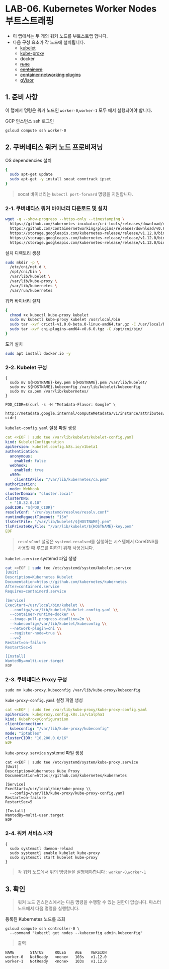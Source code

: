 # LAB-06. Kubernetes Worker Nodes 부트스트래핑

- 이 랩에서는 두 개의 워커 노드를 부트스트랩 합니다.
- 다음 구성 요소가 각 노드에 설치됩니다.
  - [kubelet](https://kubernetes.io/docs/admin/kubelet)
  - [kube-proxy](https://kubernetes.io/docs/concepts/cluster-administration/proxies)
  - docker
  - ~~[runc](https://github.com/opencontainers/runc)~~
  - ~~[containerd](https://github.com/containerd/containerd)~~
  - ~~[container networking plugins](https://github.com/containernetworking/cni)~~
  - [gVisor](https://github.com/google/gvisor)


## 1. 준비 사항

이 랩에서 명령은 워커 노드인 `worker-0`,`worker-1` 모두 에서 실행되어야 합니다.

GCP 인스턴스 ssh 로그인
```
gcloud compute ssh worker-0
```

## 2. 쿠버네티스 워커 노드 프로비저닝

OS dependencies 설치

```sh
{
  sudo apt-get update
  sudo apt-get -y install socat conntrack ipset
}
```

> socat 바이너리는 `kubectl port-forward` 명령을 지원합니다.


### 2-1. 쿠버네티스 워커 바이너리 다운로드 및 설치

```sh
wget -q --show-progress --https-only --timestamping \
  https://github.com/kubernetes-incubator/cri-tools/releases/download/v1.0.0-beta.0/crictl-v1.0.0-beta.0-linux-amd64.tar.gz \
  https://github.com/containernetworking/plugins/releases/download/v0.6.0/cni-plugins-amd64-v0.6.0.tgz \
  https://storage.googleapis.com/kubernetes-release/release/v1.12.0/bin/linux/amd64/kubectl \
  https://storage.googleapis.com/kubernetes-release/release/v1.12.0/bin/linux/amd64/kube-proxy \
  https://storage.googleapis.com/kubernetes-release/release/v1.12.0/bin/linux/amd64/kubelet
```


설치 디렉토리 생성

```sh
sudo mkdir -p \
  /etc/cni/net.d \
  /opt/cni/bin \
  /var/lib/kubelet \
  /var/lib/kube-proxy \
  /var/lib/kubernetes \
  /var/run/kubernetes
```

워커 바이너리 설치

```sh
{
  chmod +x kubectl kube-proxy kubelet
  sudo mv kubectl kube-proxy kubelet /usr/local/bin
  sudo tar -xvf crictl-v1.0.0-beta.0-linux-amd64.tar.gz -C /usr/local/bin/
  sudo tar -xvf cni-plugins-amd64-v0.6.0.tgz -C /opt/cni/bin/
}
```

도커 설치
```sh
sudo apt install docker.io -y
```

### 2-2. Kubelet 구성

```
{
  sudo mv ${HOSTNAME}-key.pem ${HOSTNAME}.pem /var/lib/kubelet/
  sudo mv ${HOSTNAME}.kubeconfig /var/lib/kubelet/kubeconfig
  sudo mv ca.pem /var/lib/kubernetes/
}
```

```
POD_CIDR=$(curl -s -H "Metadata-Flavor: Google" \
  http://metadata.google.internal/computeMetadata/v1/instance/attributes/pod-cidr)
```

`kubelet-config.yaml` 설정 파일 생성

```yaml
cat <<EOF | sudo tee /var/lib/kubelet/kubelet-config.yaml
kind: KubeletConfiguration
apiVersion: kubelet.config.k8s.io/v1beta1
authentication:
  anonymous:
    enabled: false
  webhook:
    enabled: true
  x509:
    clientCAFile: "/var/lib/kubernetes/ca.pem"
authorization:
  mode: Webhook
clusterDomain: "cluster.local"
clusterDNS:
  - "10.32.0.10"
podCIDR: "${POD_CIDR}"
resolvConf: "/run/systemd/resolve/resolv.conf"
runtimeRequestTimeout: "15m"
tlsCertFile: "/var/lib/kubelet/${HOSTNAME}.pem"
tlsPrivateKeyFile: "/var/lib/kubelet/${HOSTNAME}-key.pem"
EOF
```

> `resolvConf` 설정은 `systemd-resolved`를 실행하는 시스템에서 CoreDNS를 사용할 때 루프를 피하기 위해 사용됩니다.

`kubelet.service` systemd 파일 생성

```sh
cat <<EOF | sudo tee /etc/systemd/system/kubelet.service
[Unit]
Description=Kubernetes Kubelet
Documentation=https://github.com/kubernetes/kubernetes
After=containerd.service
Requires=containerd.service

[Service]
ExecStart=/usr/local/bin/kubelet \\
  --config=/var/lib/kubelet/kubelet-config.yaml \\
  --container-runtime=docker \\
  --image-pull-progress-deadline=2m \\
  --kubeconfig=/var/lib/kubelet/kubeconfig \\
  --network-plugin=cni \\
  --register-node=true \\
  --v=2
Restart=on-failure
RestartSec=5

[Install]
WantedBy=multi-user.target
EOF
```

### 2-3. 쿠버네티스 Proxy 구성

```
sudo mv kube-proxy.kubeconfig /var/lib/kube-proxy/kubeconfig
```

`kube-proxy-config.yaml` 설정 파일 생성

```yaml
cat <<EOF | sudo tee /var/lib/kube-proxy/kube-proxy-config.yaml
apiVersion: kubeproxy.config.k8s.io/v1alpha1
kind: KubeProxyConfiguration
clientConnection:
  kubeconfig: "/var/lib/kube-proxy/kubeconfig"
mode: "iptables"
clusterCIDR: "10.200.0.0/16"
EOF
```

`kube-proxy.service` systemd 파일 생성

```
cat <<EOF | sudo tee /etc/systemd/system/kube-proxy.service
[Unit]
Description=Kubernetes Kube Proxy
Documentation=https://github.com/kubernetes/kubernetes

[Service]
ExecStart=/usr/local/bin/kube-proxy \\
  --config=/var/lib/kube-proxy/kube-proxy-config.yaml
Restart=on-failure
RestartSec=5

[Install]
WantedBy=multi-user.target
EOF
```

### 2-4. 워커 서비스 시작

```
{
  sudo systemctl daemon-reload
  sudo systemctl enable kubelet kube-proxy
  sudo systemctl start kubelet kube-proxy
}
```

> 각 워커 노드에서 위의 명령들을 실행해야합니다 : `worker-0`,`worker-1`

## 3. 확인

> 워커 노드 인스턴스에서는 다음 명령을 수행할 수 있는 권한이 없습니다. 마스터 노드에서 다음 명령을 실행합니다.

등록된 Kubernetes 노드를 조회

```
gcloud compute ssh controller-0 \
  --command "kubectl get nodes --kubeconfig admin.kubeconfig"
```

> 출력

```
NAME       STATUS     ROLES    AGE    VERSION
worker-0   NotReady   <none>   103s   v1.12.0
worker-1   NotReady   <none>   103s   v1.12.0
```
